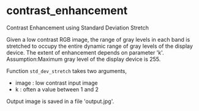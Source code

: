 # contrast_enhancement
Contrast Enhancement using Standard Deviation Stretch

Given a low contrast RGB image, the range of gray levels in each band is stretched to occupy the entire dynamic range of gray levels of the display device. The extent of enhancement depends on parameter 'k'.
Assumption:Maximum gray level of the display device is 255. 

Function `std_dev_stretch` takes two arguments,
- image : low contrast input image
- k : often a value between 1 and 2

Output image is saved in  a file 'output.jpg'.